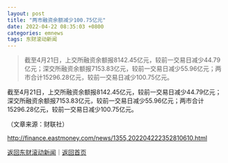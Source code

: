 ```yaml
---
layout: post
title: "两市融资余额减少100.75亿元"
date: 2022-04-22 08:35:03 +0800
categories: emnews
tags: 东财滚动新闻
---
```

> 截至4月21日，上交所融资余额报8142.45亿元，较前一交易日减少44.79亿元；深交所融资余额报7153.83亿元，较前一交易日减少55.96亿元；两市合计15296.28亿元，较前一交易日减少100.75亿元。

<p>截至4月21日，上交所融资余额报8142.45亿元，较前一交易日减少44.79亿元；深交所融资余额报7153.83亿元，较前一交易日减少55.96亿元；两市合计15296.28亿元，较前一交易日减少100.75亿元。</p><p class="em_media">（文章来源：财联社）</p>

<http://finance.eastmoney.com/news/1355,202204222352810610.html>

[返回东财滚动新闻](//finews.withounder.com/emnews/)｜[返回首页](//finews.withounder.com/)